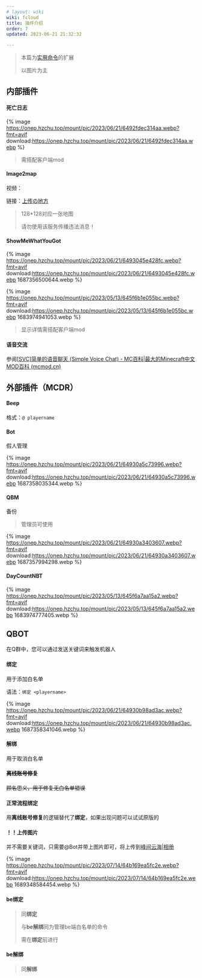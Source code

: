 ```yaml
---
# layout: wiki
wiki: fcloud
title: 插件介绍
order: 7
updated: 2023-06-21 21:32:32

---
```


> 本篇为[实用命令](/wiki/fcloud/command/)的扩展
>
> 以图片为主

## 内部插件

#### 死亡日志

{% image https://onep.hzchu.top/mount/pic/2023/06/21/6492fdec314aa.webp?fmt=avif download:https://onep.hzchu.top/mount/pic/2023/06/21/6492fdec314aa.webp  %}

> 需搭配客户端mod

#### Image2map

视频：

<div id="player_1f1693bd319289ed"></div>
<script type="text/javascript" src="https://player.dogecloud.com/js/loader"></script>
<script type="text/javascript">
var player = new DogePlayer({
    container: document.getElementById('player_1f1693bd319289ed'),
    userId: 4322,
    vcode: '1f1693bd319289ed',
    autoPlay: false,
    vtype: 10
});
</script>

链接：[上传の地方](https://upload.hzchu.top/)

> 128*128对应一张地图
>
> 请勿使用该服务传播违法消息！

#### ShowMeWhatYouGot

{% image https://onep.hzchu.top/mount/pic/2023/06/21/6493045e428fc.webp?fmt=avif download:https://onep.hzchu.top/mount/pic/2023/06/21/6493045e428fc.webp 1687356500644.webp %}

{% image https://onep.hzchu.top/mount/pic/2023/05/13/645f6b1e055bc.webp?fmt=avif download:https://onep.hzchu.top/mount/pic/2023/05/13/645f6b1e055bc.webp 1683974941053.webp %}

> 显示详情需搭配客户端mod

#### 语音交流

参阅[[SVC\]简单的语音聊天 (Simple Voice Chat) - MC百科|最大的Minecraft中文MOD百科 (mcmod.cn)](https://www.mcmod.cn/class/3693.html)



## 外部插件（MCDR）

#### Beep

格式：`@ playername`

#### Bot

假人管理

{% image https://onep.hzchu.top/mount/pic/2023/06/21/64930a5c73996.webp?fmt=avif download:https://onep.hzchu.top/mount/pic/2023/06/21/64930a5c73996.webp 1687358035344.webp %}

#### QBM

备份

> 管理员可使用

{% image https://onep.hzchu.top/mount/pic/2023/06/21/64930a3403607.webp?fmt=avif download:https://onep.hzchu.top/mount/pic/2023/06/21/64930a3403607.webp 1687357994298.webp %}

#### DayCountNBT

{% image https://onep.hzchu.top/mount/pic/2023/05/13/645f6a7aa15a2.webp?fmt=avif download:https://onep.hzchu.top/mount/pic/2023/05/13/645f6a7aa15a2.webp 1683974777405.webp %}





## QBOT

在Q群中，您可以通过发送关键词来触发机器人

#### 绑定

用于添加白名单

语法：`绑定 <playername>`

{% image https://onep.hzchu.top/mount/pic/2023/06/21/64930b98ad3ac.webp?fmt=avif download:https://onep.hzchu.top/mount/pic/2023/06/21/64930b98ad3ac.webp 1687358341046.webp %}

#### 解绑

用于取消白名单

#### ~~离线账号修复~~

~~顾名思义，用于修复无白名单错误~~

#### 正常流程绑定

用**离线账号修复**的逻辑替代了**绑定**，如果出现问题可以试试原版的

#### ！！上传图片

并不需要关键词，只需要@Bot并带上图片即可，将上传到[峰间云海|相册](https://mcweb.hzchu.top/photo/)

{% image https://onep.hzchu.top/mount/pic/2023/07/14/64b169ea5fc2e.webp?fmt=avif download:https://onep.hzchu.top/mount/pic/2023/07/14/64b169ea5fc2e.webp 1689348584454.webp %}

#### be绑定

> 同**绑定**
>
> 与**be解绑**同为管理be端白名单的命令
>
> 需在**绑定**前进行

#### be解绑

> 同**解绑**
